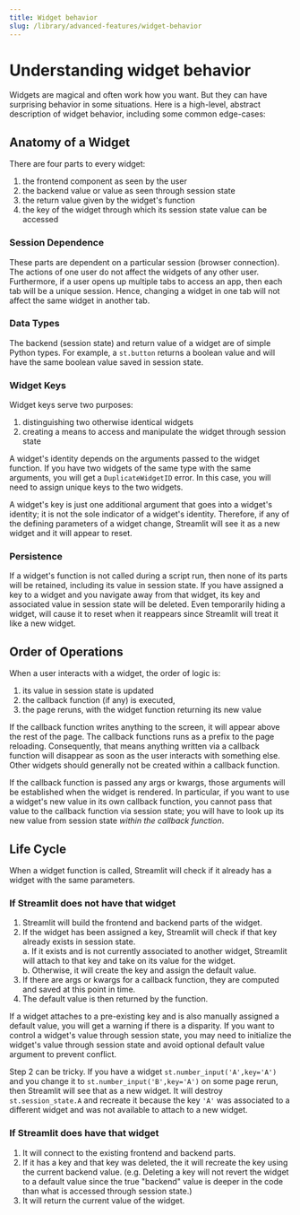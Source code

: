 ```yaml
---
title: Widget behavior
slug: /library/advanced-features/widget-behavior
---
```


# Understanding widget behavior

Widgets are magical and often work how you want. But they can have surprising behavior in some situations. Here is a high-level, abstract description of widget behavior, including some common edge-cases:

## Anatomy of a Widget

There are four parts to every widget:

1. the frontend component as seen by the user
2. the backend value or value as seen through session state
3. the return value given by the widget's function
4. the key of the widget through which its session state value can be accessed

### Session Dependence

These parts are dependent on a particular session (browser connection). The
actions of one user do not affect the widgets of any other user. Furthermore, if
a user opens up multiple tabs to access an app, then each tab will be a unique
session. Hence, changing a widget in one tab will not affect the same widget in
another tab.

### Data Types

The backend (session state) and return value of a widget are of simple Python
types. For example, a `st.button` returns a boolean value and will have the same
boolean value saved in session state.

### Widget Keys

Widget keys serve two purposes:

1. distinguishing two otherwise identical widgets
2. creating a means to access and manipulate the widget through session state

A widget's identity depends on the arguments passed to the widget function. If
you have two widgets of the same type with the same arguments, you will get a
`DuplicateWidgetID` error. In this case, you will need to assign unique keys to
the two widgets.

<Note>

A widget's key is just one additional argument that goes into a widget's
identity; it is not the sole indicator of a widget's identity. Therefore, if any
of the defining parameters of a widget change, Streamlit will see it as a new
widget and it will appear to reset.

</Note>

[//]: # "TODO example with slider and changing min/max"

### Persistence

If a widget's function is not called during a script run, then none of
its parts will be retained, including its value in session state. If you have
assigned a key to a widget and you navigate away from that widget, its key and
associated value in session state will be deleted. Even temporarily hiding a
widget, will cause it to reset when it reappears since Streamlit will treat it
like a new widget.

## Order of Operations

When a user interacts with a widget, the order of logic is:

1. its value in session state is updated
2. the callback function (if any) is executed,
3. the page reruns, with the widget function returning its new value

<Note>

If the callback function writes anything to the screen, it will appear above the
rest of the page. The callback functions runs as a prefix to the page reloading.
Consequently, that means anything written via a callback function will disappear
as soon as the user interacts with something else. Other widgets should
generally not be created within a callback function.

</Note>

<Note>

If the callback function is passed any args or kwargs, those arguments will be
established when the widget is rendered. In particular, if you want to use a
widget's new value in its own callback function, you cannot pass that value to
the callback function via session state; you will have to look up its new value
from session state _within the callback function_.

</Note>

[//]: # "TODO: simple example and form example"

## Life Cycle

When a widget function is called, Streamlit will check if it already has a
widget with the same parameters.

### If Streamlit does not have that widget

1. Streamlit will build the frontend and backend parts of the widget.
2. If the widget has been assigned a key, Streamlit will check if that key
   already exists in session state.  
    a. If it exists and is not currently associated to another widget, Streamlit
   will attach to that key and take on its value for the widget.  
    b. Otherwise, it will create the key and assign the default value.
3. If there are args or kwargs for a callback function, they are computed and
   saved at this point in time.
4. The default value is then returned by the function.

<Note>

If a widget attaches to a pre-existing key and is also manually assigned a
default value, you will get a warning if there is a disparity. If you want to
control a widget's value through session state, you may need to initialize the
widget's value through session state and avoid optional default value
argument to prevent conflict.

</Note>

<Note>

Step 2 can be tricky. If you have a widget `st.number_input('A',key='A')` and
you change it to `st.number_input('B',key='A')` on some page rerun, then
Streamlit will see that as a new widget. It will destroy `st.session_state.A`
and recreate it because the key `'A'` was associated to a different widget and
was not available to attach to a new widget.

</Note>

[//]: # "TODO: simple example and multipage example"

### If Streamlit does have that widget

1. It will connect to the existing frontend and backend parts.
2. If it has a key and that key was deleted, the it will recreate the key using
   the current backend value. (e.g. Deleting a key will not revert the widget to
   a default value since the true "backend" value is deeper in the code than what
   is accessed through session state.)
3. It will return the current value of the widget.
